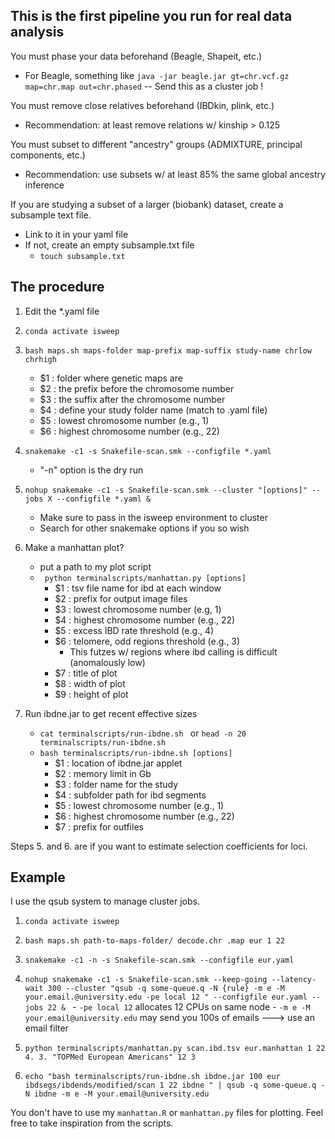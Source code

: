 ## This is the first pipeline you run for real data analysis

You must phase your data beforehand (Beagle, Shapeit, etc.)
- For Beagle, something like ` java -jar beagle.jar gt=chr.vcf.gz map=chr.map out=chr.phased `
-- Send this as a cluster job !

You must remove close relatives beforehand (IBDkin, plink, etc.)
- Recommendation: at least remove relations w/ kinship > 0.125

You must subset to different "ancestry" groups (ADMIXTURE, principal components, etc.)
- Recommendation: use subsets w/ at least 85% the same global ancestry inference

If you are studying a subset of a larger (biobank) dataset, create a subsample text file.
- Link to it in your yaml file
- If not, create an empty subsample.txt file
    - ` touch subsample.txt `

## The procedure

1. Edit the *.yaml file
2. ` conda activate isweep `
3. `bash maps.sh maps-folder map-prefix map-suffix study-name chrlow chrhigh`
    - $1 : folder where genetic maps are
    - $2 : the prefix before the chromosome number
    - $3 : the suffix after the chromosome number
    - $4 : define your study folder name (match to .yaml file)
    - $5 : lowest chromosome number (e.g., 1)
    - $6 : highest chromosome number (e.g., 22)

3. ` snakemake -c1 -s Snakefile-scan.smk --configfile *.yaml `
    - "-n" option is the dry run

4. `nohup snakemake -c1 -s Snakefile-scan.smk --cluster "[options]" --jobs X --configfile *.yaml & `
    - Make sure to pass in the isweep environment to cluster
    - Search for other snakemake options if you so wish

5. Make a manhattan plot?
    - put a path to my plot script
    - ` python terminalscripts/manhattan.py [options]`
        - $1 : tsv file name for ibd at each window
        - $2 : prefix for output image files
        - $3 : lowest chromosome number (e.g, 1)
        - $4 : highest chromosome number (e.g., 22)
        - $5 : excess IBD rate threshold (e.g., 4)
        - $6 : telomere, odd regions threshold (e.g., 3)
            - This futzes w/ regions where ibd calling is difficult (anomalously low)
        - $7 : title of plot
        - $8 : width of plot
        - $9 : height of plot

6. Run ibdne.jar to get recent effective sizes
    - `cat terminalscripts/run-ibdne.sh ` or `head -n 20 terminalscripts/run-ibdne.sh `
    - `bash terminalscripts/run-ibdne.sh [options] `
        - $1 : location of ibdne.jar applet
        - $2 : memory limit in Gb
        - $3 : folder name for the study
        - $4 : subfolder path for ibd segments
        - $5 : lowest chromosome number (e.g., 1)
        - $6 : highest chromosome number (e.g., 22)
        - $7 : prefix for outfiles 

Steps 5. and 6. are if you want to estimate selection coefficients for loci.

## Example

I use the qsub system to manage cluster jobs.

1. `conda activate isweep`
2. ` bash maps.sh path-to-maps-folder/ decode.chr .map eur 1 22 `
3. `snakemake -c1 -n -s Snakefile-scan.smk --configfile eur.yaml`

4. `nohup snakemake -c1 -s Snakefile-scan.smk --keep-going --latency-wait 300 --cluster "qsub -q some-queue.q -N {rule} -m e -M your.email.@university.edu -pe local 12 " --configfile eur.yaml --jobs 22 & `
        - `-pe local 12` allocates 12 CPUs on same node
        - `-m e -M your.email@university.edu` may send you 100s of emails ---> use an email filter

5. `python terminalscripts/manhattan.py scan.ibd.tsv eur.manhattan 1 22 4. 3. "TOPMed European Americans" 12 3` 


6. ` echo "bash terminalscripts/run-ibdne.sh ibdne.jar 100 eur ibdsegs/ibdends/modified/scan 1 22 ibdne " | qsub -q some-queue.q -N ibdne -m e -M your.email@university.edu `

You don't have to use my `manhattan.R` or `manhattan.py` files for plotting. Feel free to take inspiration from the scripts.